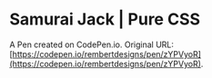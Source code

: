 # Samurai Jack | Pure CSS

A Pen created on CodePen.io. Original URL: [https://codepen.io/rembertdesigns/pen/zYPVyoR](https://codepen.io/rembertdesigns/pen/zYPVyoR).


